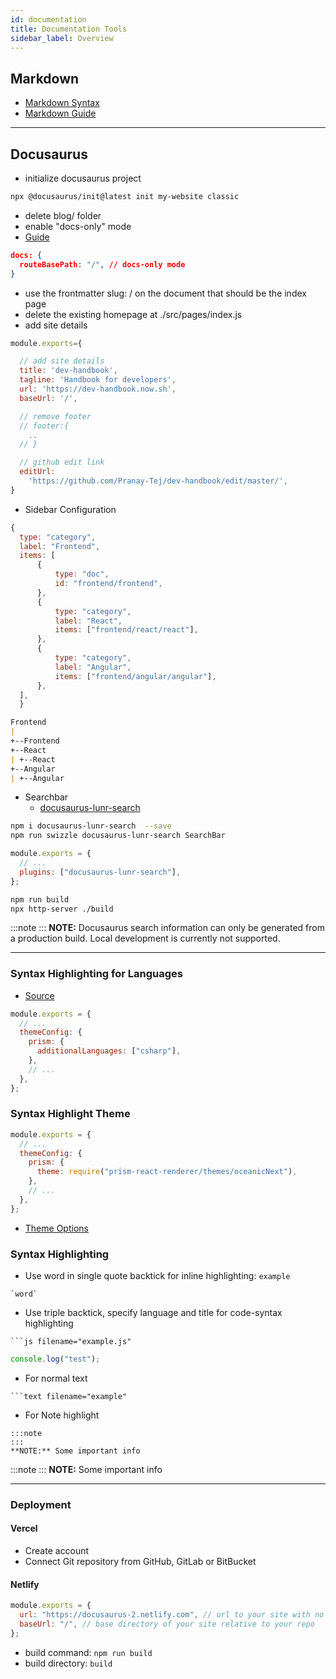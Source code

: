 ```yaml
---
id: documentation
title: Documentation Tools
sidebar_label: Overview
---
```


## Markdown

- [Markdown Syntax](https://daringfireball.net/projects/markdown/syntax)
- [Markdown Guide](https://markdown-guide.readthedocs.io/en/latest/index.html)

---

## Docusaurus

- initialize docusaurus project

```bash filename="terminal"
npx @docusaurus/init@latest init my-website classic
```

- delete blog/ folder
- enable "docs-only" mode
- [Guide](https://docusaurus.io/docs/docs-introduction#docs-only-mode)

```json filename="docusaurus.config"
docs: {
  routeBasePath: "/", // docs-only mode
}
```

- use the frontmatter slug: / on the document that should be the index page
- delete the existing homepage at ./src/pages/index.js
- add site details

```js filename="docusaurus.config.js"
module.exports={

  // add site details
  title: 'dev-handbook',
  tagline: 'Handbook for developers',
  url: 'https://dev-handbook.now.sh',
  baseUrl: '/',

  // remove footer
  // footer:{
    ..
  // }

  // github edit link
  editUrl:
    'https://github.com/Pranay-Tej/dev-handbook/edit/master/',
}
```

- Sidebar Configuration

```js filename="sidebar.js"
{
  type: "category",
  label: "Frontend",
  items: [
      {
          type: "doc",
          id: "frontend/frontend",
      },
      {
          type: "category",
          label: "React",
          items: ["frontend/react/react"],
      },
      {
          type: "category",
          label: "Angular",
          items: ["frontend/angular/angular"],
      },
  ],
  }
```

```md filename="Resulting Sidebar"
Frontend
|
+--Frontend
+--React
| +--React
+--Angular
| +--Angular
```

- Searchbar
  - [docusaurus-lunr-search](https://github.com/lelouch77/docusaurus-lunr-search)

```bash filename="project_folder"
npm i docusaurus-lunr-search  --save
npm run swizzle docusaurus-lunr-search SearchBar
```

```js filename="docusaurus.config.js"
module.exports = {
  // ...
  plugins: ["docusaurus-lunr-search"],
};
```

```bash filename="project_folder"
npm run build
npx http-server ./build
```

:::note
:::
**NOTE:** Docusaurus search information can only be generated from a production build. Local development is currently not supported.

---

### Syntax Highlighting for Languages

- [Source](https://v2.docusaurus.io/docs/markdown-features/#syntax-highlighting)

```js filename="docusaurus.config.js"
module.exports = {
  // ...
  themeConfig: {
    prism: {
      additionalLanguages: ["csharp"],
    },
    // ...
  },
};
```

### Syntax Highlight Theme

```js filename="docusaurus.config.js"
module.exports = {
  // ...
  themeConfig: {
    prism: {
      theme: require("prism-react-renderer/themes/oceanicNext"),
    },
    // ...
  },
};
```

- [Theme Options](https://github.com/FormidableLabs/prism-react-renderer/tree/master/src/themes)

### Syntax Highlighting

- Use word in single quote backtick for inline highlighting: `example`

```text
`word`
```

- Use triple backtick, specify language and title for code-syntax highlighting

````text
```js filename="example.js"
````

```js filename="example.js"
console.log("test");
```

- For normal text

````text
```text filename="example"
````

- For Note highlight

```text
:::note
:::
**NOTE:** Some important info
```

:::note
:::
**NOTE:** Some important info

---

### Deployment

#### Vercel

- Create account
- Connect Git repository from GitHub, GitLab or BitBucket

#### Netlify

```js filename="docusaurus.config.js"
module.exports = {
  url: "https://docusaurus-2.netlify.com", // url to your site with no trailing slash
  baseUrl: "/", // base directory of your site relative to your repo
};
```

- build command: `npm run build`
- build directory: `build`
